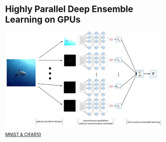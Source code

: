 # Highly Parallel Deep Ensemble Learning on GPUs


![img.png](figs/img.png)

[MNIST & CIFAR10](./MNIST%20&%20CIFAR10/README_old.md)